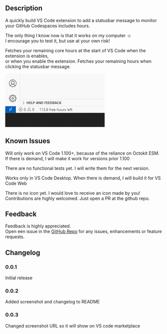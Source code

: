 ## Description
A quickly build VS Code extension to add a statusbar message to monitor your GitHub Codespaces includes hours.

The only thing I know now is that it works on my computer ☺️ \
I encourage you to test it, but use at your own risk!

Fetches your remaining core hours at the start of VS Code when the extension is enables,\
or when you enable the extension.
Fetches your remaining hours when clicking the statusbar message.

![alt text](Schermafbeelding%202025-06-08%20003332.png)
## Known Issues
Will only work on VS Code 1.100+, because of the reliance on Octokit ESM.\
If there is demand, I will make it work for versions prior 1.100

There are no functional tests yet. I will write them for the next version.

Works only in VS Code Desktop. When there is demand, I will build it for VS Code Web

There is no icon yet. I would love to receive an icon made by you!
Contributions are highly welcomed. Just open a PR at the github repo.

## Feedback
Feedback is highly appreciated.\
Open een issue in the [GitHub Repo](https://github.com/cschot/codespaces-usage-monitor) for any issues, enhancements or feature requests.

## Changelog

### 0.0.1

Initial release

### 0.0.2

Added screenshot and changelog to README

### 0.0.3

Changed screenshot URL so it will show on VS code marketplace